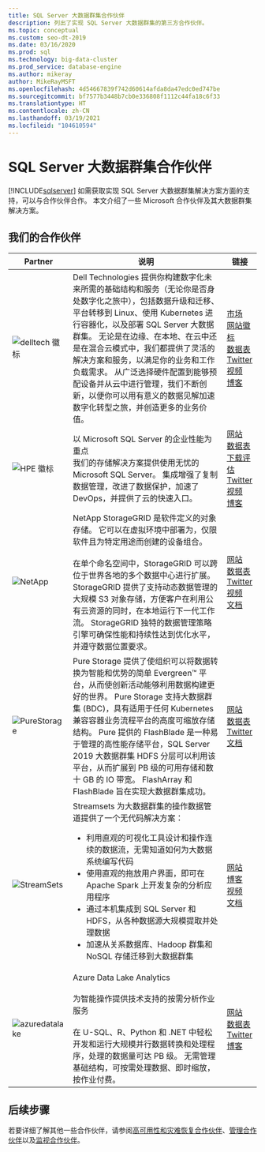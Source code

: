 ```yaml
---
title: SQL Server 大数据群集合作伙伴
description: 列出了实现 SQL Server 大数据群集的第三方合作伙伴。
ms.topic: conceptual
ms.custom: seo-dt-2019
ms.date: 03/16/2020
ms.prod: sql
ms.technology: big-data-cluster
ms.prod_service: database-engine
ms.author: mikeray
author: MikeRayMSFT
ms.openlocfilehash: 4d54667839f742d60614afda8da47edc0ed747be
ms.sourcegitcommit: bf7577b3448b7cb0e336808f1112c44fa18c6f33
ms.translationtype: HT
ms.contentlocale: zh-CN
ms.lasthandoff: 03/19/2021
ms.locfileid: "104610594"
---
```

# <a name="sql-server-big-data-clusters-partners"></a>SQL Server 大数据群集合作伙伴
[!INCLUDE[sqlserver](../includes/applies-to-version/sqlserver.md)]
如需获取实现 SQL Server 大数据群集解决方案方面的支持，可以与合作伙伴合作。 本文介绍了一些 Microsoft 合作伙伴及其大数据群集解决方案。

## <a name="our-partners"></a>我们的合作伙伴

| Partner | 说明 | 链接 |
| --- | --- | --- |
|![delltech 徽标][1] |Dell Technologies 提供你构建数字化未来所需的基础结构和服务（无论你是否身处数字化之旅中），包括数据升级和迁移、平台转移到 Linux、使用 Kubernetes 进行容器化，以及部署 SQL Server 大数据群集。 无论是在边缘、在本地、在云中还是在混合云模式中，我们都提供了灵活的解决方案和服务，以满足你的业务和工作负载需求。 从广泛选择硬件配置到能够预配设备并从云中进行管理，我们不断创新，以便你可以用有意义的数据见解加速数字化转型之旅，并创造更多的业务价值。|[市场][delltech_marketplace]<br>[网站徽标][delltech_website]<br>[数据表][delltech_datasheet]<br>[Twitter][delltech_twitter]<br>[视频][delltech_youtube]<br>[博客][delltech_blog] |
|![HPE 徽标][2] |以 Microsoft SQL Server 的企业性能为重点<br>我们的存储解决方案提供使用无忧的 Microsoft SQL Server。 集成增强了复制数据管理，改进了数据保护，加速了 DevOps，并提供了云的快速入口。|[网站][hpe_website]<br>[数据表][hpe_datasheet]<br>[下载评估][hpe_download]<br>[Twitter][hpe_twitter]<br>[视频][hpe_youtube]<br>[博客][hpe_download]|
|![NetApp][3] |NetApp StorageGRID 是软件定义的对象存储。 它可以在虚拟环境中部署为，仅限软件且为特定用途而创建的设备组合。<br/><br/>在单个命名空间中，StorageGRID 可以跨位于世界各地的多个数据中心进行扩展。 StorageGRID 提供了支持动态数据管理的大规模 S3 对象存储，方便客户在利用公有云资源的同时，在本地运行下一代工作流。 StorageGRID 独特的数据管理策略引擎可确保性能和持续性达到优化水平，并遵守数据位置要求。 |[网站][netapp_website]<br>[数据表][netapp_datasheet]<br>[Twitter][netapp_twitter]<br>[视频][netapp_youtube]<br>[文档][netapp_docs]|
|![PureStorage][5] |Pure Storage 提供了使组织可以将数据转换为智能和优势的简单 Evergreen&trade; 平台，从而使创新活动能够利用数据构建更好的世界。  Pure Storage 支持大数据群集 (BDC)，具有适用于任何 Kubernetes 兼容容器业务流程平台的高度可缩放存储结构。 Pure 提供的 FlashBlade 是一种易于管理的高性能存储平台，SQL Server 2019 大数据群集 HDFS 分层可以利用该平台，从而扩展到 PB 级的可用存储和数十 GB 的 IO 带宽。 FlashArray 和 FlashBlade 旨在实现大数据群集成功。 |[网站][purestorage_website]<br>[数据表][purestorage_datasheet]<br>[Twitter][purestorage_twitter]<br>[文档][purestorage_docs]|
|![StreamSets][4] |Streamsets 为大数据群集的操作数据管道提供了一个无代码解决方案： <br/><ul><li> 利用直观的可视化工具设计和操作连续的数据流，无需知道如何为大数据系统编写代码</li><li>使用直观的拖放用户界面，即可在 Apache Spark 上开发复杂的分析应用程序 </li><li>通过本机集成到 SQL Server 和 HDFS，从各种数据源大规模提取并处理数据</li><li>加速从关系数据库、Hadoop 群集和 NoSQL 存储迁移到大数据群集</li></ul>   | [网站][streamsets_website]<br>[博客][streamsets_blog]<br>[视频][streamsets_youtube]<br>[文档][streamsets_docs]|
|![azuredatalake][6] |Azure Data Lake Analytics<br><br>为智能操作提供技术支持的按需分析作业服务<br><br>在 U-SQL、R、Python 和 .NET 中轻松开发和运行大规模并行数据转换和处理程序，处理的数据量可达 PB 级。 无需管理基础结构，可按需处理数据、即时缩放，按作业付费。|[网站][azuredatalake_website]<br>[数据表](/azure/data-lake-analytics/data-lake-analytics-overview/)<br>[Twitter][azuredatalake_twitter]<br>[博客][azuredatalake_blog]|

## <a name="next-steps"></a>后续步骤
若要详细了解其他一些合作伙伴，请参阅[高可用性和灾难恢复合作伙伴][hadr_partners]、[管理合作伙伴][management_partners]以及[监视合作伙伴][monitor_partners]。

<!--Image references-->
[1]: ./media/partner-hadr-sql-server/dell-tech-logo-stk-blue-gry-rgb.png
[2]: ./media/partner-hadr-sql-server/hpe.png
[3]: ./media/partner-hadr-sql-server/netapp-logo.png
[4]: ./media/partner-hadr-sql-server/streamsets-logo.png
[5]: ./media/partner-hadr-sql-server/purestorage-logo.png
[6]: ./media/partner-hadr-sql-server/azure-datalake-analytics.png

<!--Article links-->
[hadr_partners]: ./partner-hadr-sql-server.md
[management_partners]: ./partner-management-sql-server.md
[monitor_partners]: ./partner-monitor-sql-server.md

<!--Website links -->
[delltech_website]:https://www.delltechnologies.com/en-us/solutions/microsoft/index.htm
[hpe_website]: https://www.hpe.com/us/en/product-catalog/detail/pip.376220.html
[azuredatalake_website]:https://azure.microsoft.com/services/data-lake-analytics
[netapp_website]: https://www.netapp.com/us/products/data-management-software/object-storage-grid-sds.aspx
[streamsets_website]: https://streamsets.com/
[purestorage_website]: https://www.purestorage.com/

<!--Get Started Links-->

<!--Datasheet Links-->
[delltech_datasheet]:https://www.delltechnologies.com/en-us/solutions/sql/ready-solutions-for-sql.htm#overlay=/content/dam/digitalassets/active/en/unauth/offering-overview-documents/products/ready-solutions/h18169-dellemc-solutions-microsoft-sql-big-data-clusters.pdf&accordion0
[hpe_datasheet]:https://www.hpe.com/h20195/v2/default.aspx?cc=us&lc=en&oid=376220
[netapp_datasheet]:https://www.netapp.com/us/media/ds-3613.pdf
[purestorage_datasheet]:https://www.purestorage.com/content/dam/pdf/en/datasheets/ds-pure-service-orchestrator.pdf

<!--Marketplace Links -->
[delltech_marketplace]:https://azuremarketplace.microsoft.com/marketplace/apps/dellemc.ppdm_ddve_0_0_1?tab=Overview

<!--YouTube links-->
[delltech_youtube]:https://www.youtube.com/watch?v=7lM7xSsaBNg
[hpe_youtube]:https://www.hpe.com/h22228/video-gallery/us/en/products/data-storage-hybrid-cloud/storage-multi/95fd26db-e6ea-44ca-b727-c84d2ef1d446/big-data-clusters-and-hpe-storage-for-microsoft-sql-server-2019/video
[netapp_youtube]:https://www.youtube.com/watch?v=304z8j7aLpc
[streamsets_youtube]:https://www.youtube.com/watch?v=OtNrTBLooBw

<!--Twitter links-->
[delltech_twitter]:https://twitter.com/DellTech
[hpe_twitter]:https://twitter.com/hpe
[azuredatalake_twitter]:https://twitter.com/azuredatalake
[netapp_twitter]:https://twitter.com/hashtag/storagegrid
[purestorage_twitter]:https://twitter.com/PureStorage

<!--Supported Systems-->
[partner_requirements]:https://www.microsoft.com
[hpe_download]: https://h20392.www2.hpe.com/portal/swdepot/displayProductInfo.do?productNumber=SGLX-DEMO

<!--Blog-->
[hpe_blog]: https://community.hpe.com/t5/Servers-The-Right-Compute/SQL-Server-for-Linux-Is-Here-and-A-New-Chapter-for-Mission/ba-p/6977571#.WiHWW0xFwUE
[delltech_blog]:https://infocus.delltechnologies.com/robert_sonders/why-canonicalization-should-be-a-core-component-of-your-sql-server-modernization-part-1/?linkId=96637990
[azuredatalake_blog]:https://azureinfohub.azurewebsites.net/Service?serviceTitle=Azure%20Data%20Lake%20Analytics
[streamsets_blog]:https://streamsets.com/blog/sentiment-analysis-microsoft-sql-server-2019-big-data-cluster-and-streamsets-dataops-platform/
[purestorage_blog]:https://blog.purestorage.com/storage-as-a-service-for-sql-server-2019-big-data-clusters/

<!--Docs-->
[netapp_docs]:https://blog.netapp.com/microsoft-sql-server-big-data-clusters-with-storagegrid/
[streamsets_docs]:https://streamsets.com/documentation/datacollector/latest/help/datacollector/UserGuide/Destinations/SQLServerBDCBulk.html#concept_hjv_5nn_r3b
[purestorage_docs]:https://www.purestorage.com/docs.html?item=/type/pdf/subtype/doc/path/content/dam/purestorage/pdf/datasheets/ps_ds3p_entry-level-storage_03.pdf

